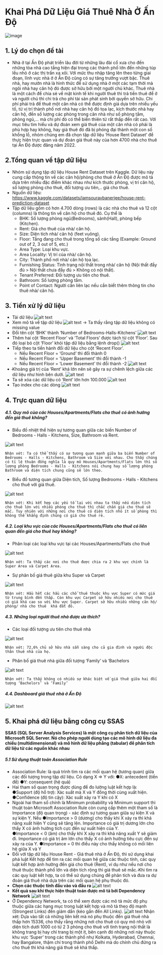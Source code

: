 # Khai Phá Dữ Liệu Giá Thuê Nhà Ở Ấn Độ 
![image](https://dynamic.realestateindia.com/blog_images/20180221144841_image1.jpg)
## 1. Lý do chọn đề tài
- Nhà ở tại Ấn Độ phát triển lâu đời từ những lâu đài cổ xưa cho đến những tòa nhà cao tầng hiện đại trong các thành phố lớn đến những túp lều nhỏ ở các thị trấn xa xôi. Với mức thu nhập tăng lên theo từng giai đoạn, lĩnh vực nhà ở  ở Ấn Độ cũng có sự tăng trưởng vượt bậc. Thuê nhà, hay mướn nhà là hình thức để sử dụng nhà ở một các tạm thời mà ngôi nhà hay căn hộ đó được sở hữu bởi một người chủ khác. Thuê nhà là một cách để chia sẻ về mặt kinh tế khi người thuê thì trả tiền thuê để ở và người chủ thì chi trả cho phí tài sản phát sinh bởi quyền sở hữu. Chi phí phải trả để thuê một căn nhà có thể được định giá dựa trên nhiều yếu tố, từ vị trí thành phố nơi nhà hay căn hộ đó tọa lạc, kích thước nhà hay căn hộ, đến số lượng các phòng trong căn nhà như số phòng tắm, phòng ngủ,... mà chi phí đó có thể biến thiên từ rất thấp đến rất cao. Với mục tiêu tìm hiểu và dự đoán xem giá thuê của một căn nhà có phải là phù hợp hay không, hay giá thuê đó đã bị phóng đại thành một con số khổng lồ, nhóm chúng em đã chọn tập dữ liệu ‘House Rent Dataset’ để thực hiện trực quan và dự đoán giá thuê này của hơn 4700 nhà cho thuê tại Ấn Độ được đăng năm 2022.

## 2.Tổng quan về tập dữ liệu
- Nhóm sử dụng tập dữ liệu House Rent Dataset trên Kaggle. Dữ liệu này cung cấp thông tin về các căn hộ/phòng cho thuê ở Ấn Độ được mô tả dựa trên nhiều đặc điểm khác nhau như kích thước phòng, vị trí căn hộ, số lượng phòng cho thuê, đối tượng ưu tiên,.. giá cho thuê.  
- Nguồn dữ liệu: https://www.kaggle.com/datasets/iamsouravbanerjee/house-rent-prediction-dataset
- Tập dữ liệu gồm có hơn 4.700 dòng (rows) là các nhà cho thuê và 12 cột (columns) là thông tin về căn hộ cho thuê đó. Cụ thể là 
    + BHK: Số lượng phòng ngủ(Bedrooms), sảnh(Hall), phòng bếp (Kitchen).
    + Rent: Giá cho thuê của nhà/ căn hộ.
    + Size: Diện tích nhà/ căn hộ (feet vuông).
    + Floor: Tầng đang cho thuê trong tổng số các tầng (Example: Ground out of 2, 3 out of 5, etc.)
    + Area Type: Loại khu vực.
    + Area Locality: Vị trí của nhà/ căn hộ.
    + City: Thành phố nơi nhà/ căn hộ tọa lạc.
    + Furnishing Status: Tình trạng nội thất trong nhà/ căn hộ (Nội thất đầy đủ > Nội thất chưa đầy đủ > Không có nội thất).
    + Tenant Preferred: Đối tượng ưu tiên cho thuê.
    + Bathroom: Số lượng phòng tắm.
    + Point of Contact: Người cần liên lạc nếu cần biết thêm thông tin cho thuê nhà/ căn hộ.

## 3. Tiền xử lý dữ liệu
- Tải dữ liệu
![alt text](/Images/Picture1.png)
- Xem mô tả về tập dữ liệu
![alt text](/Images/Picture2.png)
-> Ta thấy rằng tập dữ liệu không có missing value 
- Đổi tên cột ‘BHK’ thành ‘Number of Bedrooms-Halls-Kitchens’
![alt text](/Images/Picture3.png)
- Thêm hai cột ‘Recent Floor’ và ‘Total Floors’ được tách từ cột ‘Floor’. Sau đó loại bỏ cột ‘Floor’ khỏi tập dữ liệu bằng lệnh drop()
![alt text](/Images/Picture4.png)
- Tiếp theo ta tiến hành đổi dữ liệu cho cột ‘Recent Floor’. 
    * Nếu Recent Floor = ‘Ground’ thì đổi thành 0 
    * Nếu Recent Floor = ‘Upper Basement’ thì đổi thành -1
    * Nếu Recent Floor = ‘Lower Basement’ thì đổi thành -2
![alt text](/Images/Picture5.png)
- ̵Khoảng giá trị của ‘Rent’ khá lớn nên sẽ gây ra sự chênh lệch giữa các dữ liệu như hình bên dưới.
![alt text](/Images/Picture6.png)
- Ta sẽ xóa các dữ liệu có ‘Rent’ lớn hơn 100.000
![alt text](/Images/Picture7.png)
- Tạo index cho các dòng
![alt text](/Images/Picture8.png)

## 4. Trực quan dữ liệu
##### 4.1. Quy mô của các Houses/Apartments/Flats cho thuê có ảnh hưởng đến giá thuê không?
- Biểu đồ nhiệt thể hiện sự tương quan giữa các biến Number of Bedrooms - Halls - Kitchens, Size, Bathroom và Rent.

![alt text](/Images/Picture9.png)

    Nhận xét: Ta có thể thấy có sự tương quan mạnh giữa ba biến Number of Bedrooms - Halls - Kitchens, Bathroom và Size với nhau. Cho thấy chúng có tỉ lệ thuận đồng nghĩa là quy mô Houses/Apartments/Flats lớn thì số lượng phòng Bedrooms - Halls - Kitchens nói chung hay số lượng phòng Bathroom và diện tích chung cũng sẽ lớn theo. 
- Biểu đồ tương quan giữa Diện tích, Số lượng Bedrooms - Halls - Kitchens cho thuê với giá thuê.

![alt text](/Images/Picture10.png)

    Nhận xét: Khi kết hợp các yếu tố lại với nhau ta thấy nếu diện tích cho thuê lớn với nhiều phòng cho thuê thì chắc chắn giá cho thuê sẽ mắc. Tuy nhiên với những nơi cho thuê có diện tích nhỏ ít số phòng thì không thể khẳng định chúng có giá cho thuê rẻ. 
##### 4.2. Loại khu vực của các Houses/Apartments/Flats cho thuê có liên quan đến giá cho thuê hay không?
- Phân loại các loại khu vực tại các Houses/Apartments/Flats cho thuê

![alt text](/Images/Picture11.png)

    Nhận xét: Ta thấy các nơi cho thuê được chia ra 2 khu vực chính là Super Area và Carpet Area. 
- Sự phân bố giá thuê giữa khu Super và Carpet

![alt text](/Images/Picture12.png)

    Nhận xét: Hầu hết các hầu các chỗ thuê thuộc khu vực Super có mức giá từ trung bình đến thấp. Còn khu vực Carpet sở hữu nhiều nơi cho thuê có giá khá cao so với khu vực Super. Carpet sở hữu nhiều những căn hộ/ phòng/ nhà cho thuê  khá đắt đỏ.
##### 4.3. Những loại người thuê nhà được ưa thích?
- Các loại đối tượng ưu tiên cho thuê nhà

![alt text](/Images/Picture13.png)

    Nhận xét: 72,6% chủ sở hữu nhà sẵn sàng cho cả gia đình và người độc thân thuê nhà của họ.
- Phân bố giá thuê nhà giữa đối tượng ‘Family’ và ‘Bachelors

![alt text](/Images/Picture14.png)

    Nhận xét: Ta thấy không có nhiều sự khác biệt về giá thuê giữa hai đối tượng ‘Bachelors’ và ‘Family’
##### 4.4. Dashboard giá thuê nhà ở Ấn Độ
![alt text](/Images/Picture15.png)

## 5. Khai phá dữ liệu bằng công cụ SSAS
**SSAS (SQL Server Analysis Services) là một công cụ phân tích dữ liệu của Microsoft SQL Server. Nó cho phép người dùng tạo các mô hình dữ liệu đa chiều (multidimensional) và mô hình dữ liệu phẳng (tabular) để phân tích dữ liệu từ các nguồn khác nhau**
##### 5.1 Sử dụng thuật toán Association Rule
- Association Rule: là quá trình tìm ra các mối quan hệ (tương quan) giữa các đối tượng trong tập dữ liệu. Có dạng X => Y với:
    ●X: antecedent (tiền đề)
    ●Y: consequent (hệ quả)
- Hai tham số quan trọng được dùng để đo lường luật kết hợp là:
    ●Support (độ hỗ trợ): Xác suất mà X và Y đồng thời cùng xuất hiện.
    ●Confidence (độ tin cậy): Xác suất xảy ra Y khi có X  
- Ngoài hai tham số chính là Minimum probability và Minimum support thì thuật toán Microsoft Association Rule còn cung cấp thêm một tham số là Importance (độ quan trọng) - xác định sự tương quan giữa sự kiện X và sự kiện Y. Nếu
    ●Importance > 0 (dương) cho thấy khi X xảy ra thì khả năng xuất hiện Y cũng sẽ tăng lên. Importance có giá trị dương lớn cho thấy X có ảnh hưởng tích cực đến sự xuất hiện của Y.  
    ●Importance < 0 (âm) cho thấy khi X xảy ra thì khả năng xuất Y sẽ giảm đi. Importance có giá trị âm lớn cho thấy X có ảnh hưởng tiêu cực đến sự xảy ra của Y. 
    ●Importance = 0 thì điều này cho thấy không có mối liên hệ giữa X và Y
- Đối với tập dữ liệu House Rent - Giá thuê nhà ở Ấn Độ, thì sử dụng khai phá luật Kết hợp để tìm ra các mối quan hệ giữa các thuộc tính, các quy luật kết hợp ảnh hưởng đến giá cho thuê (Rent), ví dụ như nếu nơi cho thuê thuộc thành phố lớn và diện tích rộng thì giá thuê sẽ mắc. 
̵Khi tìm ra các quy luật kết hợp, ta có thể sử dụng chúng để phân tích và đưa ra dự đoán giá thuê nhà dựa trên các mối quan hệ phụ thuộc đó. 
- **Chọn các thuộc tính đầu vào và đầu ra**
![alt text](/Images/Picture16.png)
- **Kết quả sau khi thực hiện thuật toán được mô tả bởi Dependency Network**
![alt text](/Images/Picture17.png)
- Ở Dependency Network, ta có thể xem được các mô tả mức độ phụ thuộc giữa các hạng mục trong luật kết hợp và mô tả theo độ mạnh (Strongest Links) đến giảm dần (kéo gần đến All Links). 
![alt text](/Images/Picture18.png)
Nhận xét: Dựa vào tất cả những liên kết mà nó phụ thuộc đến giá thuê nhà thấp hơn 15336, cho thấy rằng những nơi cho thuê có quy mô nhỏ với diện tích dưới 1000 có từ 2 3 phòng cho thuê với tình trạng nội thất là không trang bị hay chỉ trang bị một ít, bên cạnh đó những nơi này thuộc khu vực ‘Super’ trong các thành phố như Kolkata, Hyderabad, Chennai, hay Bangalore, thậm chí trong thành phố Delhi mà do chính chủ đứng ra cho thuê thì khả năng giá thuê sẽ khá thấp. 